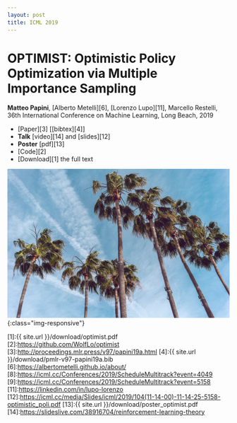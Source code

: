 ```yaml
---
layout: post
title: ICML 2019
---
```


# OPTIMIST: Optimistic Policy Optimization via Multiple Importance Sampling

**Matteo Papini**, [Alberto Metelli][6], [Lorenzo Lupo][11], Marcello Restelli, 36th International Conference on Machine Learning, Long Beach, 2019

* [Paper][3] \[[bibtex][4]\]
* **Talk** [video][14] and [slides][12]
* **Poster** [pdf][13]
* [Code][2]
* [Download][1] the full text

![image-title-here](../images/palms.jpg){:class="img-responsive"}

[1]:{{ site.url }}/download/optimist.pdf
[2]:https://github.com/WolfLo/optimist
[3]:http://proceedings.mlr.press/v97/papini19a.html
[4]:{{ site.url }}/download/pmlr-v97-papini19a.bib
[6]:https://albertometelli.github.io/about/
[8]:https://icml.cc/Conferences/2019/ScheduleMultitrack?event=4049
[9]:https://icml.cc/Conferences/2019/ScheduleMultitrack?event=5158
[11]:https://linkedin.com/in/lupo-lorenzo
[12]:https://icml.cc/media/Slides/icml/2019/104(11-14-00)-11-14-25-5158-optimistic_poli.pdf
[13]:{{ site.url }}/download/poster_optimist.pdf
[14]:https://slideslive.com/38916704/reinforcement-learning-theory
